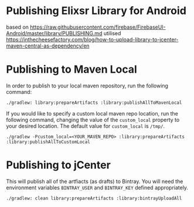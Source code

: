 # Publishing Elixsr Library for Android
based on https://raw.githubusercontent.com/firebase/FirebaseUI-Android/master/library/PUBLISHING.md
utilised https://inthecheesefactory.com/blog/how-to-upload-library-to-jcenter-maven-central-as-dependency/en

# Publishing to Maven Local

In order to publish to your local maven repository, run the following command:

```
./gradlew: library:prepareArtifacts :library:publishAllToMavenLocal
```

If you would like to specify a custom local maven repo location, run the following command, changing
the value of the `custom_local` property to your desired location.  The default value for
`custom_local` is `/tmp/`.

```
./gradlew -Pcustom_local=<YOUR_MAVEN_REPO> :library:prepareArtifacts :library:publishAllToCustomLocal
```

# Publishing to jCenter

This will publish all of the artfiacts (as drafts) to Bintray. You will need
the environment variables `BINTRAY_USER` and `BINTRAY_KEY` defined appropriately.

```
./gradlew: clean library:prepareArtifacts :library:bintrayUploadAll
```
